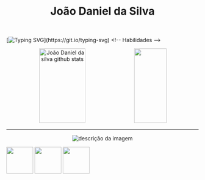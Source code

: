<h1 align="center" >João Daniel da Silva</h1>

<br>

<!-- Sobre mim --> 
[![Typing SVG](https://readme-typing-svg.demolab.com?font=Fira+Code&pause=1000&color=F7F7F7&width=435&lines=Hi%2C+I'm+an+information+systems+student.)](https://git.io/typing-svg) <!-- Habilidades --> 
<div align="center"> 
  <img width="49%" height="195px" src="https://github-readme-stats.vercel.app/api?username=danieldsv23&show_icons=true&count_private=true&hide_border=true&title_color=00bfbf&icon_color=00bfbf&text_color=c9d1d9&bg_color=0d1117" alt="João Daniel da silva github stats" /> <img width="41%" height="195px" src="https://github-readme-stats.vercel.app/api/top-langs/?username=danieldsv23&layout=compact&hide_border=true&title_color=00bfbf&text_color=00bfbf&bg_color=0d1117" /> 
</div>

<hr>

<p align="center">
    <img src="https://i.pinimg.com/originals/6b/62/44/6b62441e52cdef5d2994b12ea81f41ca.gif" alt="descrição da imagem">
</p>


  <div>
    <img height='70em'  src="https://cdn.jsdelivr.net/gh/devicons/devicon/icons/html5/html5-plain.svg" />
    <img height='70em' src="https://cdn.jsdelivr.net/gh/devicons/devicon/icons/css3/css3-plain.svg" />
    <img height='70em' src="https://cdn.jsdelivr.net/gh/devicons/devicon/icons/javascript/javascript-plain.svg" />
  </div>
</div>
